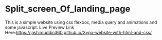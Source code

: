 # Split_screen_Of_landing_page
This is a simple website using css flexbox, media query and animations and some javascript.
Live Preview Link Here:https://jashimuddin360.github.io/Xypo-website-with-html-and-css/
